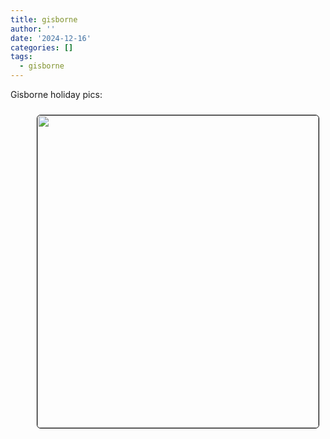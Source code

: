 ```yaml
---
title: gisborne
author: ''
date: '2024-12-16'
categories: []
tags:
  - gisborne
---
```


<link rel="stylesheet" href="styles.css" />


<body>

<p>

Gisborne holiday pics:

</p>

<center>
<img style="float: right; margin: 10px 10px 15px 15px;border-radius: 6px;border: 1.0px solid black;" src="images/images/gisborne.jpg" width="450" height="500"/>
</center>

</body>
</head>
</html>


